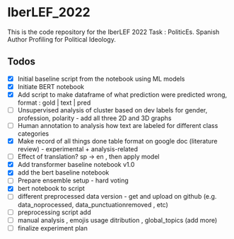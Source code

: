 # IberLEF_2022

This is the code repository for the IberLEF 2022 Task : PoliticEs. Spanish Author Profiling for Political Ideology.


## Todos

- [x] Initial baseline script from the notebook using ML models
- [x] Initiate BERT notebook
- [x] Add script to make dataframe of what prediction were predicted wrong, format : gold | text | pred
- [ ] Unsupervised analysis of cluster based on dev labels for gender, profession, polarity - add all three 2D and 3D graphs
- [ ] Human annotation to analysis how text are labeled for different class categories
- [x] Make record of all things done table format on google doc (literature review) - experimental + analysis-related
- [ ] Effect of translation? sp -> en , then apply model
- [x] Add transformer baseline notebook v1.0
- [x] add the bert baseline notebook
- [ ] Prepare ensemble setup - hard voting
- [x] bert notebook to script
- [ ] different preprocessed data version - get and upload on github (e.g. data_noprocessed, data_punctuationremoved , etc)
- [ ] preprocessing script add
- [ ] manual analysis , emojis usage ditribution , global_topics (add more)
- [ ] finalize experiment plan
